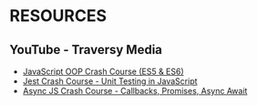 # RESOURCES

## YouTube - Traversy Media

- [JavaScript OOP Crash Course (ES5 & ES6)](https://www.youtube.com/watch?v=vDJpGenyHaA)
- [Jest Crash Course - Unit Testing in JavaScript](https://www.youtube.com/watch?v=7r4xVDI2vho)
- [Async JS Crash Course - Callbacks, Promises, Async Await](https://www.youtube.com/watch?v=PoRJizFvM7s)
